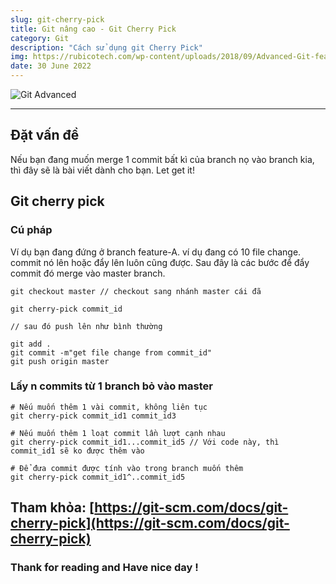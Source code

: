 ```yaml
---
slug: git-cherry-pick
title: Git nâng cao - Git Cherry Pick
category: Git
description: "Cách sử dụng git Cherry Pick"
img: https://rubicotech.com/wp-content/uploads/2018/09/Advanced-Git-features-1.jpg
date: 30 June 2022
---
```


![Git Advanced](https://rubicotech.com/wp-content/uploads/2018/09/Advanced-Git-features-1.jpg)

---

## Đặt vấn đề

Nếu bạn đang muốn merge 1 commit bất kì của branch nọ vào branch kia, thì đây sẽ là bài viết dành cho bạn. Let get it!

## Git cherry pick

### Cú pháp

Ví dụ bạn đang đứng ở branch feature-A. ví dụ đang có 10 file change. commit nó lên hoặc đẩy lên luôn cũng được. Sau đây là các bước để đẩy commit đó merge vào master branch.

```
git checkout master // checkout sang nhánh master cái đã

git cherry-pick commit_id

// sau đó push lên như bình thường

git add .
git commit -m"get file change from commit_id"
git push origin master
```

### Lấy n commits từ 1 branch bỏ vào master

```
# Nếu muốn thêm 1 vài commit, không liên tục
git cherry-pick commit_id1 commit_id3

# Nếu muốn thêm 1 loạt commit lần lượt cạnh nhau
git cherry-pick commit_id1...commit_id5 // Với code này, thì commit_id1 sẽ ko được thêm vào

# Để đưa commit được tính vào trong branch muốn thêm
git cherry-pick commit_id1^..commit_id5
```

## Tham khỏa: [https://git-scm.com/docs/git-cherry-pick](https://git-scm.com/docs/git-cherry-pick)

### Thank for reading and Have nice day !
